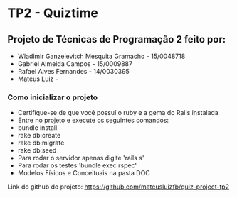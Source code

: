 # TP2 - Quiztime
## Projeto de Técnicas de Programação 2 feito por:
- Wladimir Ganzelevitch Mesquita Gramacho - 15/0048718                        
- Gabriel Almeida Campos - 15/0009887
- Rafael Alves Fernandes - 14/0030395
- Mateus Luiz -
### Como inicializar o projeto

- Certifique-se de que você possuí o ruby e a gema do Rails instalada
- Entre no projeto e execute os seguintes comandos:
- bundle install
- rake db:create
- rake db:migrate
- rake db:seed
- Para rodar o servidor apenas digite 'rails s'
- Para rodar os testes 'bundle exec rspec'
- Modelos Físicos e Conceituais na pasta DOC

 Link do github do projeto: https://github.com/mateusluizfb/quiz-project-tp2
